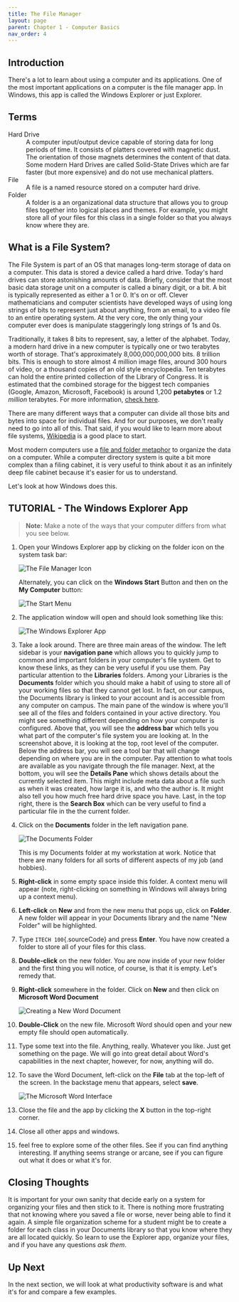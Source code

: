 ```yaml
---
title: The File Manager
layout: page
parent: Chapter 1 - Computer Basics
nav_order: 4
---
```


Introduction
---

There's a lot to learn about using a computer and its applications. One of the most important applications on a computer is the file manager app. In Windows, this app is called the Windows Explorer or just Explorer.

Terms
---

<dl>
<dt>
Hard Drive
</dt>
<dd>
A computer input/output device capable of storing data for long periods of time. It consists of platters covered with magnetic dust. The orientation of those magnets determines the content of that data. Some modern Hard Drives are called Solid-State Drives which are far faster (but more expensive) and do not use mechanical platters.
</dd>
<dt>
File
</dt>
<dd>
A file is a named resource stored on a computer hard drive.
</dd>
<dt>
Folder
</dt>
<dd>
A folder is a an organizational data structure that allows you to group files together into logical places and themes. For example, you might store all of your files for this class in a single folder so that you always know where they are.
</dd>
</dl>

What is a File System?
----------------------

The File System is part of an OS that manages long-term storage of data on a computer. This data is stored a device called a hard drive. Today's hard drives can store astonishing amounts of data. Briefly, consider that the most basic data storage unit on a computer is called a binary digit, or a bit. A bit is typically represented as either a 1 or 0. It's on or off. Clever mathematicians and computer scientists have developed ways of using long strings of bits to represent just about anything, from an email, to a video file to an entire operating system. At the very core, the only thing your computer ever does is manipulate staggeringly long strings of 1s and 0s.

Traditionally, it takes 8 bits to represent, say, a letter of the alphabet. Today, a modern hard drive in a new computer is typically one or two terabytes worth of storage. That's approximately 8,000,000,000,000 bits. 8 trillion bits. This is enough to store almost 4 million image files, around 300 hours of video, or a thousand copies of an old style encyclopedia. Ten terabytes can hold the entire printed collection of the Library of Congress. It is estimated that the combined storage for the biggest tech companies (Google, Amazon, Microsoft, Facebook) is around 1,200 **petabytes** or 1.2 *million* terabytes. For more information, [check here](http://www.whatsabyte.com/).

There are many different ways that a computer can divide all those bits and bytes into space for individual files. And for our purposes, we don't really need to go into all of this. That said, if you would like to learn more about file systems, [Wikipedia](https://en.wikipedia.org/wiki/File_system) is a good place to start.

Most modern computers use a [file and folder metaphor](https://en.wikipedia.org/wiki/Directory_(computing)) to organize the data on a computer. While a computer directory system is quite a bit more complex than a filing cabinet, it is very useful to think about it as an infinitely deep file cabinet because it's easier for us to understand.

Let's look at how Windows does this.

TUTORIAL - The Windows Explorer App
-----------------------------------

> **Note:** Make a note of the ways that your computer differs from what you see below.

1.  Open your Windows Explorer app by clicking on the folder icon on the system task bar:

    ![The File Manager Icon](images/task_bar_file_highlighted.png)

    Alternately, you can click on the **Windows Start** Button and then on the **My Computer** button:
   
    ![The Start Menu](images/task_bar_windows_button_my_computer.png)

2.  The application window will open and should look something like this:

    ![The Windows Explorer App](images/file_system_1.png)

3.  Take a look around. There are three main areas of the window. The left sidebar is your **navigation pane** which allows you to quickly jump to common and important folders in your computer's file system. Get to know these links, as they can be very useful if you use them. Pay particular attention to the **Libraries** folders. Among your Libraries is the **Documents** folder which you should make a habit of using to store all of your working files so that they cannot get lost. In fact, on our campus, the Documents library is linked to your account and is accessible from any computer on campus. The main pane of the window is where you'll see all of the files and folders contained in your active directory. You might see something different depending on how your computer is configured. Above that, you will see the **address bar** which tells you what part of the computer's file system you are looking at. In the screenshot above, it is looking at the top, root level of the computer. Below the address bar, you will see a tool bar that will change depending on where you are in the computer. Pay attention to what tools are available as you navigate through the file manager. Next, at the bottom, you will see the **Details Pane** which shows details about the currently selected item. This might include meta data about a file such as when it was created, how large it is, and who the author is. It might also tell you how much free hard drive space you have. Last, in the top right, there is the **Search Box** which can be very useful to find a particular file in the the current folder.
4.  Click on the **Documents** folder in the left navigation pane.

    ![The Documents Folder](images/documents_folder.png)

    This is my Documents folder at my workstation at work. Notice that there are many folders for all sorts of different aspects of my job (and hobbies).

5.  **Right-click** in some empty space inside this folder. A context menu will appear (note, right-clicking on something in Windows will always bring up a context menu).
6.  **Left-click** on **New** and from the new menu that pops up, click on **Folder**. A new folder will appear in your Documents library and the name "New Folder" will be highlighted.
7.  Type `ITECH 100`{.sourceCode} and press **Enter**. You have now created a folder to store all of your files for this class.
8.  **Double-click** on the new folder. You are now inside of your new folder and the first thing you will notice, of course, is that it is empty. Let's remedy that.
9.  **Right-click** somewhere in the folder. Click on **New** and then click on **Microsoft Word Document**

    ![Creating a New Word Document](images/new_file.png)

11. **Double-Click** on the new file. Microsoft Word should open and your new empty file should open automatically.
12. Type some text into the file. Anything, really. Whatever you like. Just get something on the page. We will go into great detail about Word's capabilities in the next chapter, however, for now, anything will do.
13. To save the Word Document, left-click on the **File** tab at the top-left of the screen. In the backstage menu that appears, select **save**.

    ![The Microsoft Word Interface](images/word_doc.png)

14. Close the file and the app by clicking the **X** button in the
    top-right corner.
15. Close all other apps and windows.
16. feel free to explore some of the other files. See if you can find
    anything interesting. If anything seems strange or arcane, see if
    you can figure out what it does or what it's for.

Closing Thoughts
---

It is important for your own sanity that decide early on a system for
organizing your files and then stick to it. There is nothing more
frustrating that not knowing where you saved a file or worse, never
being able to find it again. A simple file organization scheme for a
student might be to create a folder for each class in your Documents
library so that you know where they are all located quickly. So learn to
use the Explorer app, organize your files, and if you have any questions
*ask them*.

Up Next
---

In the next section, we will look at what productivity software is and
what it's for and compare a few examples.
